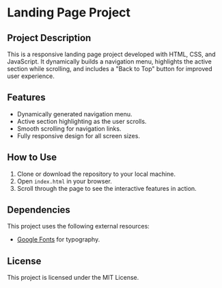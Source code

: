 



# Landing Page Project

## Project Description
This is a responsive landing page project developed with HTML, CSS, and JavaScript. It dynamically builds a navigation menu, highlights the active section while scrolling, and includes a "Back to Top" button for improved user experience.

## Features
- Dynamically generated navigation menu.
- Active section highlighting as the user scrolls.
- Smooth scrolling for navigation links.
- Fully responsive design for all screen sizes.

## How to Use
1. Clone or download the repository to your local machine.
2. Open `index.html` in your browser.
3. Scroll through the page to see the interactive features in action.

## Dependencies
This project uses the following external resources:
- [Google Fonts](https://fonts.google.com/) for typography.

## License
This project is licensed under the MIT License.

